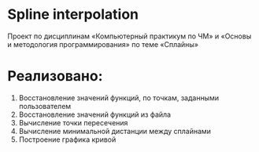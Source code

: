 # Spline interpolation

Проект по дисциплинам «Компьютерный практикум по ЧМ» и «Основы и методология программирования» по теме «Сплайны»
# Реализовано:
1. Восстановление значений функций, по точкам, заданными пользователем
2. Восстановление значений функций из файла
3. Вычисление точки пересечения
4. Вычисление минимальной дистанции между сплайнами
5. Построение графика кривой
